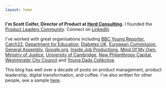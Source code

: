 ```yaml
---
layout: home
---
```

 
**I'm Scott Colfer, Director of Product at [Herd Consulting](https://herd.consulting/).** I founded the [Product Leaders Community](https://product-leaders.community/). Connect on [LinkedIn](https://www.linkedin.com/in/scottcolfer/)

I've worked with great organisations including [BBC Young Reporter](https://www.bbc.co.uk/news/education-46131593), [Catch22](https://www.catch-22.org.uk/), [Department for Education](https://www.gov.uk/government/organisations/department-for-education), [Diabetes UK](https://www.diabetes.org.uk/), [European Commission](https://ec.europa.eu/commission/index_en), [General Assembly](https://generalassemb.ly/), [Google.org](https://www.google.org/), [Inside Job Productions](https://www.insidejobproductions.co.uk/), [Mind Of My Own](https://mindofmyown.org.uk/), [Ministry of Justice](https://www.gov.uk/government/organisations/ministry-of-justice/), [University of Cambridge](https://www.cam.ac.uk/), [New Philanthropy Capital](https://www.thinknpc.org/), [Westminster City Council](https://www.westminster.gov.uk/digital-blog/my-first-100-days-head-product-westminster-city-council-part-1) and [Young Dads Collective](https://www.familyandchildcaretrust.org/young-dads-collective).

This blog has well over a decade of posts on product management, product leadership, digital transformation, and coffee. I've also written for other people, see a sample [here](https://scottcolfer.com/writing/).
